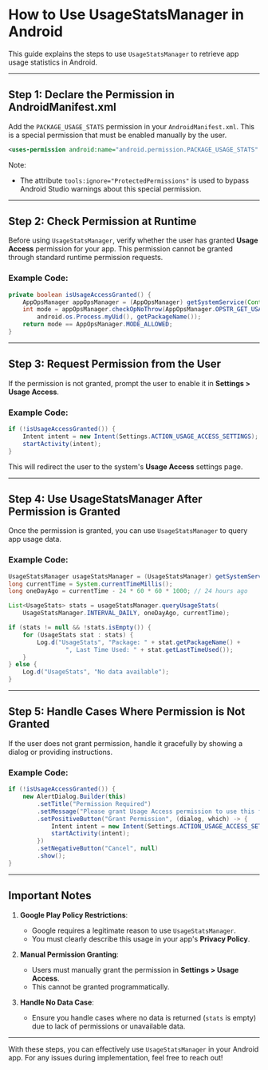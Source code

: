 
# How to Use UsageStatsManager in Android

This guide explains the steps to use `UsageStatsManager` to retrieve app usage statistics in Android.

---

## Step 1: Declare the Permission in AndroidManifest.xml

Add the `PACKAGE_USAGE_STATS` permission in your `AndroidManifest.xml`. This is a special permission that must be enabled manually by the user.

```xml
<uses-permission android:name="android.permission.PACKAGE_USAGE_STATS" tools:ignore="ProtectedPermissions" />
```

Note: 
- The attribute `tools:ignore="ProtectedPermissions"` is used to bypass Android Studio warnings about this special permission.

---

## Step 2: Check Permission at Runtime

Before using `UsageStatsManager`, verify whether the user has granted **Usage Access** permission for your app. This permission cannot be granted through standard runtime permission requests.

### Example Code:

```java
private boolean isUsageAccessGranted() {
    AppOpsManager appOpsManager = (AppOpsManager) getSystemService(Context.APP_OPS_SERVICE);
    int mode = appOpsManager.checkOpNoThrow(AppOpsManager.OPSTR_GET_USAGE_STATS, 
        android.os.Process.myUid(), getPackageName());
    return mode == AppOpsManager.MODE_ALLOWED;
}
```

---

## Step 3: Request Permission from the User

If the permission is not granted, prompt the user to enable it in **Settings > Usage Access**.

### Example Code:

```java
if (!isUsageAccessGranted()) {
    Intent intent = new Intent(Settings.ACTION_USAGE_ACCESS_SETTINGS);
    startActivity(intent);
}
```

This will redirect the user to the system's **Usage Access** settings page.

---

## Step 4: Use UsageStatsManager After Permission is Granted

Once the permission is granted, you can use `UsageStatsManager` to query app usage data.

### Example Code:

```java
UsageStatsManager usageStatsManager = (UsageStatsManager) getSystemService(Context.USAGE_STATS_SERVICE);
long currentTime = System.currentTimeMillis();
long oneDayAgo = currentTime - 24 * 60 * 60 * 1000; // 24 hours ago

List<UsageStats> stats = usageStatsManager.queryUsageStats(
    UsageStatsManager.INTERVAL_DAILY, oneDayAgo, currentTime);

if (stats != null && !stats.isEmpty()) {
    for (UsageStats stat : stats) {
        Log.d("UsageStats", "Package: " + stat.getPackageName() + 
                ", Last Time Used: " + stat.getLastTimeUsed());
    }
} else {
    Log.d("UsageStats", "No data available");
}
```

---

## Step 5: Handle Cases Where Permission is Not Granted

If the user does not grant permission, handle it gracefully by showing a dialog or providing instructions.

### Example Code:

```java
if (!isUsageAccessGranted()) {
    new AlertDialog.Builder(this)
        .setTitle("Permission Required")
        .setMessage("Please grant Usage Access permission to use this feature.")
        .setPositiveButton("Grant Permission", (dialog, which) -> {
            Intent intent = new Intent(Settings.ACTION_USAGE_ACCESS_SETTINGS);
            startActivity(intent);
        })
        .setNegativeButton("Cancel", null)
        .show();
}
```

---

## Important Notes

1. **Google Play Policy Restrictions**:
   - Google requires a legitimate reason to use `UsageStatsManager`.
   - You must clearly describe this usage in your app's **Privacy Policy**.

2. **Manual Permission Granting**:
   - Users must manually grant the permission in **Settings > Usage Access**.
   - This cannot be granted programmatically.

3. **Handle No Data Case**:
   - Ensure you handle cases where no data is returned (`stats` is empty) due to lack of permissions or unavailable data.

---

With these steps, you can effectively use `UsageStatsManager` in your Android app. For any issues during implementation, feel free to reach out!
